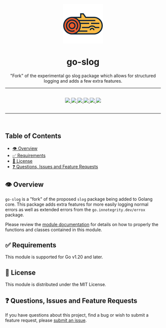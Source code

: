 <div align="center">
  <img width="128" src="./logo.svg" alt="log logo" />
  <h1>go-slog</h1>
  <p>"Fork" of the experimental go slog package which allows for structured logging and adds a few extra features.</p>
  <hr />
  <br />
  <a href="https://pkg.go.dev/go.innotegrity.dev/slog" target="_blank">
    <img src="https://img.shields.io/badge/go-reference-2a7d98?style=for-the-badge" />
  </a>
  <a href="https://goreportcard.com/report/go.innotegrity.dev/slog" target="_blank">
    <img src="https://goreportcard.com/badge/go.innotegrity.dev/slog?style=for-the-badge" />
  </a>
  <a href="#">
    <img src="https://img.shields.io/badge/stability-alpha-pink?style=for-the-badge" />
  </a>
  <a href="https://en.wikipedia.org/wiki/BSD_License" target="_blank">
    <img src="https://img.shields.io/badge/license-BSD-maroon?style=for-the-badge" />
  </a>
  <a href="#">
    <img src="https://img.shields.io/badge/support-community-purple?style=for-the-badge" />
  </a>
  <a href="https://conventionalcommits.org" target="_blank">
    <img src="https://img.shields.io/badge/Conventional%20Commits-1.0.0-orange.svg?style=for-the-badge" />
  </a>
</div>
<br />
<hr />
<br />

<!-- omit in toc -->
## Table of Contents
- [👁️ Overview](#️-overview)
- [✅ Requirements](#-requirements)
- [📃 License](#-license)
- [❓ Questions, Issues and Feature Requests](#-questions-issues-and-feature-requests)

## 👁️ Overview

`go-slog` is a "fork" of the proposed `slog` package being added to Golang core. This package adds extra features for more easily logging normal errors as well as extended errors from the `go.innotegrity.dev/errox` package.

Please review the [module documentation](https://pkg.go.dev/go.innotegrity.dev/slog) for details on how to properly the functions and classes contained in this module.

## ✅ Requirements

This module is supported for Go v1.20 and later.

## 📃 License

This module is distributed under the MIT License.

## ❓ Questions, Issues and Feature Requests

If you have questions about this project, find a bug or wish to submit a feature request, please [submit an issue](https://github.com/innotegrity/go-slog/issues).
